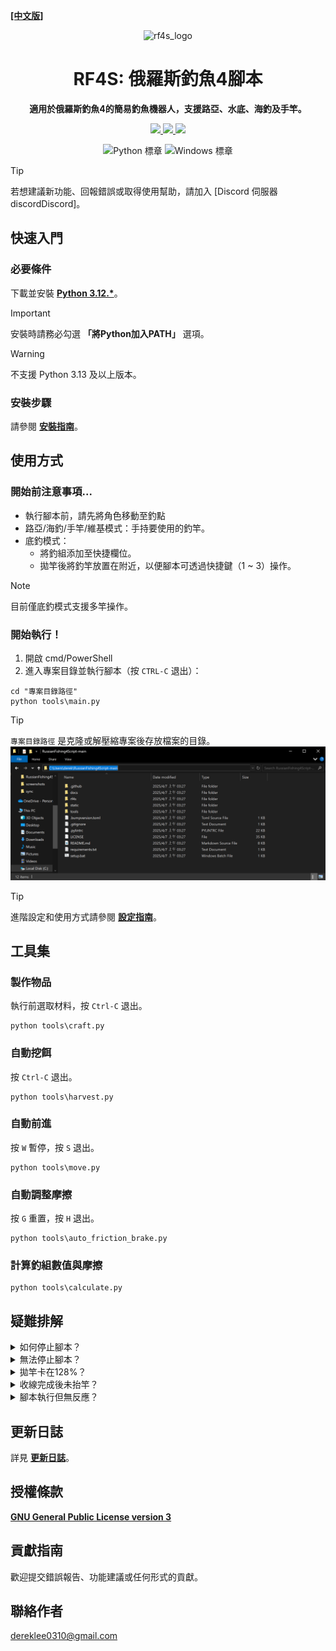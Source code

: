 **[[中文版]][readme]**
<div align="center">

![rf4s_logo]
<h1 align="center">RF4S: 俄羅斯釣魚4腳本</h1>

**適用於俄羅斯釣魚4的簡易釣魚機器人，支援路亞、水底、海釣及手竿。**

<a target="_blank" href="https://opensource.org/license/gpl-3-0" style="background:none">
    <img src="https://img.shields.io/badge/License-GPLv3-blue.svg" style="height: 22px;" />
</a>
<a target="_blank" href="https://discord.gg/BZQWQnAMbY" style="background:none">
    <img src="https://img.shields.io/badge/discord-join-rf44.svg?labelColor=191937&color=6F6FF7&logo=discord" style="height: 22px;" />
</a>
<a target="_blank" href="http://makeapullrequest.com" style="background:none">
    <img src="https://img.shields.io/badge/PRs-welcome-brightgreen.svg?style=flat" style="height: 22px;" />
</a>
<!-- <a target="_blank" href="https://github.com/pylint-dev/pylint" style="background:none">
    <img src="https://img.shields.io/badge/代碼檢查-pylint-yellowgreen" style="height: 22px;" />
</a>
<a target="_blank" href="https://github.com/psf/black" style="background:none">
    <img src="https://img.shields.io/badge/代碼風格-black-000000.svg" style="height: 22px;" />
</a> -->
<!-- <a target="_blank" href="link_to_docs, tbd" style="background:none">
    <img src="https://img.shields.io/badge/文件-%23BE1B55" style="height: 22px;" />
</a> -->  

![Python 標章][python_badge]
![Windows 標章][windows_badge]

</div>

> [!TIP]
> 若想建議新功能、回報錯誤或取得使用幫助，請加入 [Discord 伺服器discordDiscord]。


## 快速入門
### 必要條件
下載並安裝 **[Python 3.12.*][python]**。  

> [!IMPORTANT]  
> 安裝時請務必勾選 **「將Python加入PATH」** 選項。  

> [!WARNING]  
> 不支援 Python 3.13 及以上版本。
### 安裝步驟
請參閱 **[安裝指南][installation]**。
## 使用方式
### 開始前注意事項...
- 執行腳本前，請先將角色移動至釣點
- 路亞/海釣/手竿/維基模式：手持要使用的釣竿。
- 底釣模式：
    - 將釣組添加至快捷欄位。
    - 拋竿後將釣竿放置在附近，以便腳本可透過快捷鍵（1 ~ 3）操作。
> [!NOTE]
> 目前僅底釣模式支援多竿操作。

### 開始執行！
1. 開啟 cmd/PowerShell
2. 進入專案目錄並執行腳本（按 `CTRL-C` 退出）：
```
cd "專案目錄路徑"
python tools\main.py
```
> [!TIP]
> `專案目錄路徑` 是克隆或解壓縮專案後存放檔案的目錄。  
> ![路徑示意][path]

> [!TIP]
> 進階設定和使用方式請參閱 **[設定指南][configuration]**。

## 工具集
### 製作物品
執行前選取材料，按 `Ctrl-C` 退出。
```
python tools\craft.py
```
### 自動挖餌
按 `Ctrl-C` 退出。
```
python tools\harvest.py
```
### 自動前進
按 `W` 暫停，按 `S` 退出。
```
python tools\move.py
```
### 自動調整摩擦
按 `G` 重置，按 `H` 退出。
```
python tools\auto_friction_brake.py
```
### 計算釣組數值與摩擦
```
python tools\calculate.py
```

## 疑難排解
<details>
<summary>如何停止腳本？</summary>

- 在終端機中輸入 `CTRL-C`。 
</details>
<!-- ------------------------------- 分隔線 -------------------------------- -->
<details>
<summary>無法停止腳本？</summary>

- 可能按鍵被卡住（如 `CTRL-C`、`SHIFT`、滑鼠按鍵等），  
  重新按壓卡住的按鍵後，再輸入 `CTRL-C`。
</details>
<!-- ------------------------------- 分隔線 -------------------------------- -->
<details>
<summary>拋竿卡在128%？</summary>

- 確認遊戲語言與腳本語言設定一致。
- 確保線軸已纏滿釣線，或裝備彩虹線並使用 `-R` 參數。 
</details>

<!-- ------------------------------- 分隔線 -------------------------------- -->
<details>
<summary>收線完成後未抬竿？</summary>

- 確保線軸已纏滿釣線，或裝備彩虹線並使用 `-R` 參數。 
- 調整遊戲視窗大小。
- 降低 `config.yaml` 中的 `SPOOL_CONFIDENCE` 數值。
- 遠離光源或關閉船燈。
</details>
<!-- ------------------------------- 分隔線 -------------------------------- -->
<details>
<summary>腳本執行但無反應？</summary>

- 以系統管理員身份開啟 cmd/Powershell 並重新執行。
</details>
<!-- ------------------------------- 分隔線 -------------------------------- -->

## 更新日誌
詳見 **[更新日誌][changelog]**。

## 授權條款
**[GNU General Public License version 3][license]**

## 貢獻指南
歡迎提交錯誤報告、功能建議或任何形式的貢獻。

## 聯絡作者
dereklee0310@gmail.com 

[readme]: /README.md

[rf4s_logo]: /static/readme/RF4S.png
[python_badge]: https://img.shields.io/badge/Python-3776AB?style=for-the-badge&logo=python&logoColor=white
[windows_badge]: https://img.shields.io/badge/Windows-0078D6?style=for-the-badge&logo=windows&logoColor=white

[discord]: https://discord.gg/BZQWQnAMbY
[python]: https://www.python.org/downloads/
[installation]: /docs/zh-TW/INSTALLATION.md
[configuration]: /docs/zh-TW/CONFIGURATION.md
[changelog]: /docs/zh-TW/CHANGELOG.md
[path]: /static/readme/path.png
[license]: /LICENSE